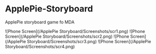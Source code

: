 # ApplePie-Storyboard

ApplePie storyboard game fo MDA

![Phone Screen](/ApplePie Storyboard/Screenshots/scr1.png)
![Phone Screen](/ApplePie Storyboard/Screenshots/scr2.png)
![Phone Screen](/ApplePie Storyboard/Screenshots/scr3.png)
![Phone Screen](/ApplePie Storyboard/Screenshots/scr4.png)
